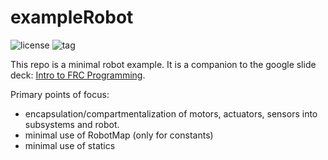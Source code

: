 exampleRobot
===============

![license](https://img.shields.io/github/license/Spartronics4915/2016-Stronghold.svg)
![tag](https://img.shields.io/github/tag/Spartronics4915/2016-Stronghold.svg)


This repo is a minimal robot example. It is a companion to the google slide deck:
[Intro to FRC Programming](https://docs.google.com/presentation/d/1ZiMBC9y3xrwFk1akdaiV_BMLLS6EyY6BSfiTRQo1KlM/edit#slide=id.g190898ba99_1_437).

Primary points of focus:

* encapsulation/compartmentalization of motors, actuators, sensors into
  subsystems and robot.
* minimal use of RobotMap (only for constants)
* minimal use of statics

